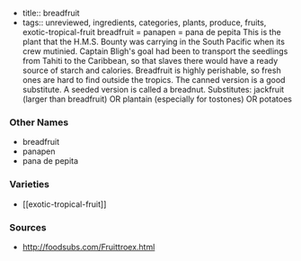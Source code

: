 - title:: breadfruit
- tags:: unreviewed, ingredients, categories, plants, produce, fruits, exotic-tropical-fruit
breadfruit = panapen = pana de pepita This is the plant that the H.M.S. Bounty was carrying in the South Pacific when its crew mutinied. Captain Bligh's goal had been to transport the seedlings from Tahiti to the Caribbean, so that slaves there would have a ready source of starch and calories. Breadfruit is highly perishable, so fresh ones are hard to find outside the tropics. The canned version is a good substitute. A seeded version is called a breadnut. Substitutes: jackfruit (larger than breadfruit) OR plantain (especially for tostones) OR potatoes

### Other Names

* breadfruit
* panapen
* pana de pepita

### Varieties

* [[exotic-tropical-fruit]]

### Sources
* http://foodsubs.com/Fruittroex.html
